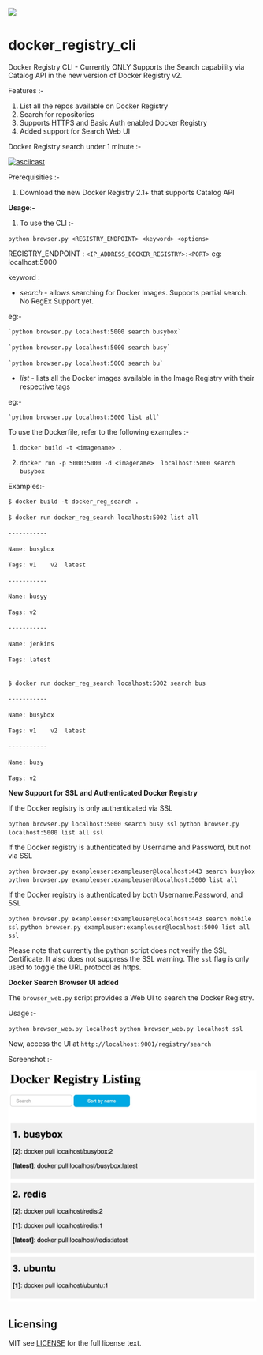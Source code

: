 <a href="https://codeclimate.com/github/vivekjuneja/docker_registry_cli"><img src="https://codeclimate.com/github/vivekjuneja/docker_registry_cli/badges/gpa.svg" /></a>

# docker_registry_cli

Docker Registry CLI - Currently ONLY Supports the Search capability via Catalog API in the new version of Docker Registry v2. 

Features :-

1. List all the repos available on Docker Registry
2. Search for repositories
3. Supports HTTPS and Basic Auth enabled Docker Registry
4. Added support for Search Web UI

Docker Registry search under 1 minute :-

[![asciicast](https://asciinema.org/a/d1n97bbb21a7pdrzjmhfwk6ef.png)](https://asciinema.org/a/d1n97bbb21a7pdrzjmhfwk6ef)


Prerequisities :-

1. Download the new Docker Registry 2.1+ that supports Catalog API

**Usage:-**

1. To use the CLI :- 

  `python browser.py <REGISTRY_ENDPOINT> <keyword> <options>`

  REGISTRY_ENDPOINT : `<IP_ADDRESS_DOCKER_REGISTRY>:<PORT>` eg: localhost:5000

  keyword :

  + *search* - allows searching for Docker Images. Supports partial search. No RegEx Support yet. 

  eg:-

    `python browser.py localhost:5000 search busybox`

    `python browser.py localhost:5000 search busy`

    `python browser.py localhost:5000 search bu`


  + *list* - lists all the Docker images available in the Image Registry with their respective tags 

  eg:- 
  
    `python browser.py localhost:5000 list all`


To use the Dockerfile, refer to the following examples :-

1. `docker build -t <imagename> .`

2. `docker run -p 5000:5000 -d <imagename>  localhost:5000 search busybox`

Examples:- 

```
$ docker build -t docker_reg_search .

$ docker run docker_reg_search localhost:5002 list all

-----------

Name: busybox

Tags: v1	v2	latest

-----------

Name: busyy

Tags: v2

-----------

Name: jenkins

Tags: latest


$ docker run docker_reg_search localhost:5002 search bus

-----------

Name: busybox

Tags: v1	v2	latest

-----------

Name: busy

Tags: v2

```

**New Support for SSL and Authenticated Docker Registry**

If the Docker registry is only authenticated via SSL

`python browser.py localhost:5000 search busy ssl`
`python browser.py localhost:5000 list all ssl`

If the Docker registry is authenticated by Username and Password, but not via SSL

`python browser.py exampleuser:exampleuser@localhost:443 search busybox`
`python browser.py exampleuser:exampleuser@localhost:5000 list all`

If the Docker registry is authenticated by both Username:Password, and SSL 

`python browser.py exampleuser:exampleuser@localhost:443 search mobile ssl`
`python browser.py exampleuser:exampleuser@localhost:5000 list all ssl`

Please note that currently the python script does not verify the SSL Certificate. It also does not suppress the SSL warning. The `ssl` flag is only used to toggle the URL protocol as https. 


**Docker Search Browser UI added**

The `browser_web.py` script provides a Web UI to search the Docker Registry. 

Usage :-

`python browser_web.py localhost`
`python browser_web.py localhost ssl`

Now, access the UI at `http://localhost:9001/registry/search`

Screenshot :-

![](images/screenshot1.jpg?raw=true)

## Licensing
MIT see [LICENSE][] for the full license text.

   [LICENSE]: https://github.com/vivekjuneja/docker_registry_cli/blob/master/LICENSE.txt
